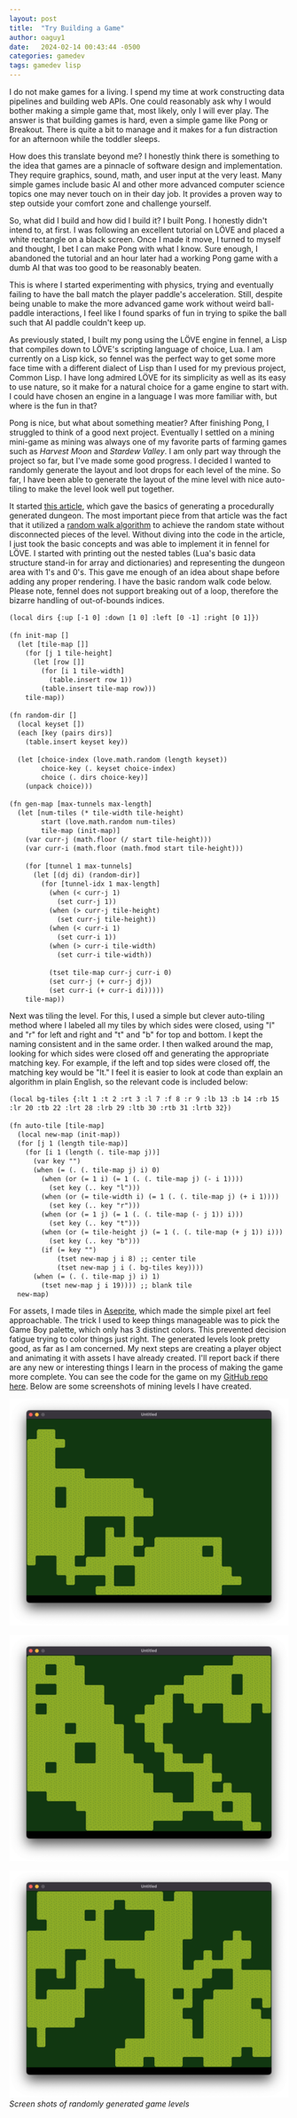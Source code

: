 ```yaml
---
layout: post
title:  "Try Building a Game"
author: oaguy1
date:   2024-02-14 00:43:44 -0500
categories: gamedev
tags: gamedev lisp
---
```


I do not make games for a living. I spend my time at work constructing data pipelines and building web APIs. One could reasonably ask why I would bother making a simple game that, most likely, only I will ever play. The answer is that building games is hard, even a simple game like Pong or Breakout. There is quite a bit to manage and it makes for a fun distraction for an afternoon while the toddler sleeps.

How does this translate beyond me? I honestly think there is something to the idea that games are a pinnacle of software design and implementation. They require graphics, sound, math, and user input at the very least. Many simple games include basic AI and other more advanced computer science topics one may never touch on in their day job. It provides a proven way to step outside your comfort zone and challenge yourself.

So, what did I build and how did I build it? I built Pong. I honestly didn't intend to, at first. I was following an excellent tutorial on LÖVE and placed a white rectangle on a black screen. Once I made it move, I turned to myself and thought, I bet I can make Pong with what I know. Sure enough, I abandoned the tutorial and an hour later had a working Pong game with a dumb AI that was too good to be reasonably beaten.

This is where I started experimenting with physics, trying and eventually failing to have the ball match the player paddle's acceleration. Still, despite being unable to make the more advanced game work without weird ball-paddle interactions, I feel like I found sparks of fun in trying to spike the ball such that AI paddle couldn't keep up.

As previously stated, I built my pong using the LÖVE engine in fennel, a Lisp that compiles down to LÖVE's scripting language of choice, Lua. I am currently on a Lisp kick, so fennel was the perfect way to get some more face time with a different dialect of Lisp than I used for my previous project, Common Lisp. I have long admired LÖVE for its simplicity as well as its easy to use nature, so it make for a natural choice for a game engine to start with. I could have chosen an engine in a language I was more familiar with, but where is the fun in that?

Pong is nice, but what about something meatier? After finishing Pong, I struggled to think of a good next project. Eventually I settled on a mining mini-game as mining was always one of my favorite parts of farming games such as *Harvest Moon* and *Stardew Valley*. I am only part way through the project so far, but I've made some good progress. I decided I wanted to randomly generate the layout and loot drops for each level of the mine. So far, I have been able to generate the layout of the mine level with nice auto-tiling to make the level look well put together.

It started [this article](https://www.freecodecamp.org/news/how-to-make-your-own-procedural-dungeon-map-generator-using-the-random-walk-algorithm-e0085c8aa9a/?fbclid=IwAR2nikCsf9X3MSNZb-c9zfeJvF9heHoX7ksAYNAKNZJ_yHV-tEimo9FcKlw), which gave the basics of generating a procedurally generated dungeon. The most important piece from that article was the fact that it utilized a [random walk algorithm](https://en.wikipedia.org/wiki/Random_walk) to achieve the random state without disconnected pieces of the level. Without diving into the code in the article, I just took the basic concepts and was able to implement it in fennel for LÖVE. I started with printing out the nested tables (Lua's basic data structure stand-in for array and dictionaries) and representing the dungeon area with 1's and 0's. This gave me enough of an idea about shape before adding any proper rendering. I have the basic random walk code below. Please note, fennel does not support breaking out of a loop, therefore the bizarre handling of out-of-bounds indices.

```fennel
(local dirs {:up [-1 0] :down [1 0] :left [0 -1] :right [0 1]})

(fn init-map []
  (let [tile-map []]
    (for [j 1 tile-height]
      (let [row []]
        (for [i 1 tile-width]
          (table.insert row 1))
        (table.insert tile-map row)))
    tile-map))

(fn random-dir []
  (local keyset [])
  (each [key (pairs dirs)]
    (table.insert keyset key))

  (let [choice-index (love.math.random (length keyset))
        choice-key (. keyset choice-index)
        choice (. dirs choice-key)]
    (unpack choice)))

(fn gen-map [max-tunnels max-length]
  (let [num-tiles (* tile-width tile-height)
        start (love.math.random num-tiles)
        tile-map (init-map)]
    (var curr-j (math.floor (/ start tile-height)))
    (var curr-i (math.floor (math.fmod start tile-height)))

    (for [tunnel 1 max-tunnels]
      (let [(dj di) (random-dir)]
        (for [tunnel-idx 1 max-length]
          (when (< curr-j 1)
            (set curr-j 1))
          (when (> curr-j tile-height)
            (set curr-j tile-height))
          (when (< curr-i 1)
            (set curr-i 1))
          (when (> curr-i tile-width)
            (set curr-i tile-width))

          (tset tile-map curr-j curr-i 0)
          (set curr-j (+ curr-j dj))
          (set curr-i (+ curr-i di)))))
    tile-map))
```
Next was tiling the level. For this, I used a simple but clever auto-tiling method where I labeled all my tiles by which sides were closed, using "l" and "r" for left and right and "t" and "b" for top and bottom. I kept the naming consistent and in the same order. I then walked around the map, looking for which sides were closed off and generating the appropriate matching key. For example, if the left and top sides were closed off, the matching key would be "lt." I feel it is easier to look at code than explain an algorithm in plain English, so the relevant code is included below:

```fennel
(local bg-tiles {:lt 1 :t 2 :rt 3 :l 7 :f 8 :r 9 :lb 13 :b 14 :rb 15 :lr 20 :tb 22 :lrt 28 :lrb 29 :ltb 30 :rtb 31 :lrtb 32})

(fn auto-tile [tile-map]
  (local new-map (init-map))
  (for [j 1 (length tile-map)]
    (for [i 1 (length (. tile-map j))]
      (var key "")
      (when (= (. (. tile-map j) i) 0)
        (when (or (= 1 i) (= 1 (. (. tile-map j) (- i 1))))
          (set key (.. key "l")))
        (when (or (= tile-width i) (= 1 (. (. tile-map j) (+ i 1))))
          (set key (.. key "r")))
        (when (or (= 1 j) (= 1 (. (. tile-map (- j 1)) i)))
          (set key (.. key "t")))
        (when (or (= tile-height j) (= 1 (. (. tile-map (+ j 1)) i)))
          (set key (.. key "b")))
        (if (= key "")
            (tset new-map j i 8) ;; center tile
            (tset new-map j i (. bg-tiles key))))
      (when (= (. (. tile-map j) i) 1)
        (tset new-map j i 19)))) ;; blank tile
  new-map)
```

For assets, I made tiles in [Aseprite](https://www.aseprite.org), which made the simple pixel art feel approachable. The trick I used to keep things manageable was to pick the Game Boy palette, which only has 3 distinct colors. This prevented decision fatigue trying to color things just right. The generated levels look pretty good, as far as I am concerned. My next steps are creating a player object and animating it with assets I have already created. I'll report back if there are any new or interesting things I learn in the process of making the game more complete. You can see the code for the game on my [GitHub repo here](https://github.com/oaguy1/mini-miner/tree/main). Below are some screenshots of mining levels I have created.

![screen shot 1](/assets/img/miniminer1.png)

![screen shot 2](/assets/img/miniminer2.png)

![screen shot 3](/assets/img/miniminer3.png)
_Screen shots of randomly generated game levels_

